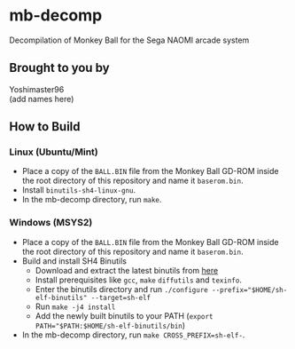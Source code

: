 # mb-decomp
Decompilation of Monkey Ball for the Sega NAOMI arcade system

## Brought to you by
Yoshimaster96    
(add names here)
 
## How to Build

### Linux (Ubuntu/Mint)

* Place a copy of the `BALL.BIN` file from the Monkey Ball GD-ROM inside the root directory of this repository and name it `baserom.bin`.
* Install `binutils-sh4-linux-gnu`.
* In the mb-decomp directory, run `make`.

### Windows (MSYS2)

* Place a copy of the `BALL.BIN` file from the Monkey Ball GD-ROM inside the root directory of this repository and name it `baserom.bin`.
* Build and install SH4 Binutils
  * Download and extract the latest binutils from [here](https://ftp.gnu.org/gnu/binutils/)
  * Install prerequisites like `gcc`, `make` `diffutils` and `texinfo`.
  * Enter the binutils directory and run `./configure --prefix="$HOME/sh-elf-binutils" --target=sh-elf`
  * Run `make -j4 install`
  * Add the newly built binutils to your PATH (`export PATH="$PATH:$HOME/sh-elf-binutils/bin`)
* In the mb-decomp directory, run `make CROSS_PREFIX=sh-elf-`.
